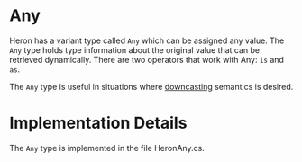 # Any #

Heron has a variant type called `Any` which can be assigned any value. The `Any` type holds type information about the original value that can be retrieved dynamically. There are two operators that work with Any: `is` and `as`.

The `Any` type is useful in situations where [downcasting](UpcastingAndDowncasting.md) semantics is desired.

# Implementation Details #

The `Any` type is implemented in the file HeronAny.cs.